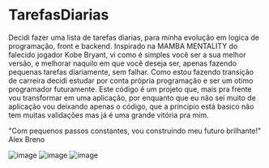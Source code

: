 # TarefasDiarias
Decidi fazer uma lista de tarefas diarias, para minha evolução em logica de programação, front e backend. Inspirado na MAMBA MENTALITY do falecido jogador Kobe Bryant, vi como é simples você ser a sua melhor versão, e melhorar naquilo em que você deseja ser, apenas fazendo pequenas tarefas diariamente, sem falhar. Como estou fazendo transição de carreira decidi estudar por conta própria programação e ser um otimo programador futuramente.
Este código é um projeto que, mais pra frente vou transformar em uma aplicação, por enquanto que eu não sei muito de aplicação vou deixando apenas o código, que a principio está basico não tem muitas validações mas já é uma grande vitória pra mim.


"Com pequenos passos constantes, vou construindo meu futuro brilhante!"
Alex Breno

![image](https://user-images.githubusercontent.com/105872871/179421226-12fa6dc2-c4b7-4686-bb56-7fd94b2c0f3a.png)
![image](https://user-images.githubusercontent.com/105872871/179421278-2d3164a8-fc75-4679-8183-e6a6b0cd0bc0.png)
![image](https://user-images.githubusercontent.com/105872871/179421294-576f7187-ece0-4404-9de3-4981ade54f41.png)

